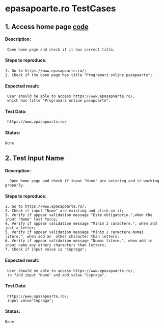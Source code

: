 
# epasapoarte.ro TestCases
    
## 1. Access home page [code](https://github.com/mihaelacepraga/test-automation/blob/ePasapoarte/testCases-epasapoarte.ro/test/specs/homePage.e2e.js)
#### Description:
     Open home page and check if it has correct title.
#### Steps to reproduce:
    1. Go to https://www.epasapoarte.ro/;
    2. Check if the open page has title "Programari online pasapoarte";
#### Expected result:
     User should be able to access https://www.epasapoarte.ro/, 
     which has title "Programari online pasapoarte".
#### Test Data: 
     https://www.epasapoarte.ro/ 
#### Status:
    Done

## 2. Test Input Name
#### Description:
      Open home page and check if input "Nume" are existing and it working properly.
#### Steps to reproduce:
    1. Go to https://www.epasapoarte.ro/;
    2. Check if input "Nume" are existing and click on it;
    3. Verify if appear validation message "Este obligatoriu.",when the input "Nume" lost focus;
    4. Verify if appear validation message "Minim 2 caractere.", when add just a letter;
    5. Verify if appear validation message "Minim 2 caractere.Numai litere.", when add an  other character than letters;
    6. Verify if appear validation message "Numai litere.", when add in input name any others characters than letters;
    7. Check if input value is "Cepraga";
#### Expected result:
     User should be able to access https://www.epasapoarte.ro/, 
     to find input "Nume" and add value "Cepraga".
#### Test Data: 
     https://www.epasapoarte.ro/;
     input value"Cepraga";
#### Status:
    Done

